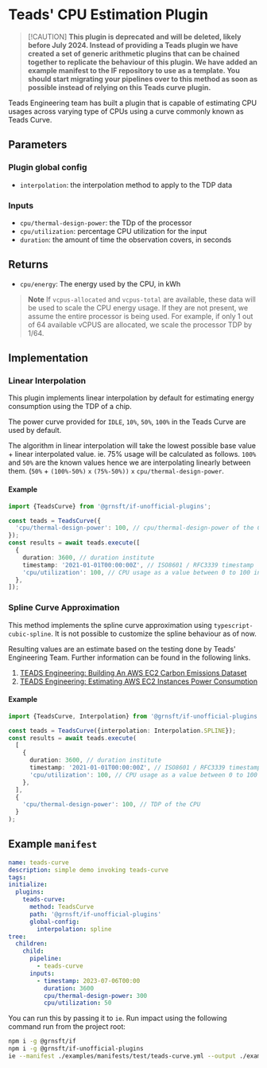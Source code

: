 # Teads' CPU Estimation Plugin

> [!CAUTION] **This plugin is deprecated and will be deleted, likely before July 2024. Instead of providing a Teads plugin we have created a set of generic arithmetic plugins that can be chained together to replicate the behaviour of this plugin. We have added an example manifest to the IF repository to use as a template. You should start migrating your pipelines over to this method as soon as possible instead of relying on this Teads curve plugin.**

Teads Engineering team has built a plugin that is capable of estimating CPU usages across varying type of CPUs using a curve commonly known as Teads Curve.

## Parameters

### Plugin global config

- `interpolation`: the interpolation method to apply to the TDP data

### Inputs

- `cpu/thermal-design-power`: the TDp of the processor
- `cpu/utilization`: percentage CPU utilization for the input
- `duration`: the amount of time the observation covers, in seconds

## Returns

- `cpu/energy`: The energy used by the CPU, in kWh

> **Note** If `vcpus-allocated` and `vcpus-total` are available, these data will be used to scale the CPU energy usage. If they are not present, we assume the entire processor is being used. For example, if only 1 out of 64 available vCPUS are allocated, we scale the processor TDP by 1/64.

## Implementation

### Linear Interpolation

This plugin implements linear interpolation by default for estimating energy consumption using the TDP of a chip.

The power curve provided for `IDLE`, `10%`, `50%`, `100%` in the Teads Curve are used by default.

The algorithm in linear interpolation will take the lowest possible base value + linear interpolated value. ie. 75% usage will be calculated as follows.
`100%` and `50%` are the known values hence we are interpolating linearly between them.
(`50%` + `(100%-50%)` `x` `(75%-50%))` `x` `cpu/thermal-design-power`.

#### Example

```typescript
import {TeadsCurve} from '@grnsft/if-unofficial-plugins';

const teads = TeadsCurve({
  'cpu/thermal-design-power': 100, // cpu/thermal-design-power of the CPU
});
const results = await teads.execute([
  {
    duration: 3600, // duration institute
    timestamp: '2021-01-01T00:00:00Z', // ISO8601 / RFC3339 timestamp
    'cpu/utilization': 100, // CPU usage as a value between 0 to 100 in percentage
  },
]);
```

### Spline Curve Approximation

This method implements the spline curve approximation using `typescript-cubic-spline`. It is not possible to customize the spline behaviour as of now.

Resulting values are an estimate based on the testing done by Teads' Engineering Team. Further information can be found in the following links.

1. [TEADS Engineering: Building An AWS EC2 Carbon Emissions Dataset](https://medium.com/teads-engineering/building-an-aws-ec2-carbon-emissions-dataset-3f0fd76c98ac)
2. [TEADS Engineering: Estimating AWS EC2 Instances Power Consumption](https://medium.com/teads-engineering/estimating-aws-ec2-instances-power-consumption-c9745e347959)

#### Example

```typescript
import {TeadsCurve, Interpolation} from '@grnsft/if-unofficial-plugins';

const teads = TeadsCurve({interpolation: Interpolation.SPLINE});
const results = await teads.execute(
  [
    {
      duration: 3600, // duration institute
      timestamp: '2021-01-01T00:00:00Z', // ISO8601 / RFC3339 timestamp
      'cpu/utilization': 100, // CPU usage as a value between 0 to 100 in percentage
    },
  ],
  {
    'cpu/thermal-design-power': 100, // TDP of the CPU
  }
);
```

## Example `manifest`

```yaml
name: teads-curve
description: simple demo invoking teads-curve
tags:
initialize:
  plugins:
    teads-curve:
      method: TeadsCurve
      path: '@grnsft/if-unofficial-plugins'
      global-config:
        interpolation: spline
tree:
  children:
    child:
      pipeline:
        - teads-curve
      inputs:
        - timestamp: 2023-07-06T00:00
          duration: 3600
          cpu/thermal-design-power: 300
          cpu/utilization: 50
```

You can run this by passing it to `ie`. Run impact using the following command run from the project root:

```sh
npm i -g @grnsft/if
npm i -g @grnsft/if-unofficial-plugins
ie --manifest ./examples/manifests/test/teads-curve.yml --output ./examples/outputs/teads-curve.yml
```
